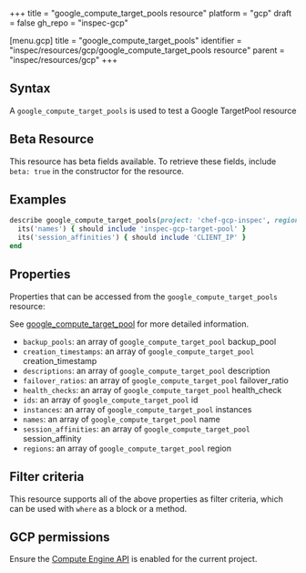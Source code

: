 +++
title = "google_compute_target_pools resource"
platform = "gcp"
draft = false
gh_repo = "inspec-gcp"

[menu.gcp]
title = "google_compute_target_pools"
identifier = "inspec/resources/gcp/google_compute_target_pools resource"
parent = "inspec/resources/gcp"
+++

## Syntax

A `google_compute_target_pools` is used to test a Google TargetPool resource


## Beta Resource
This resource has beta fields available. To retrieve these fields, include `beta: true` in the constructor for the resource.

## Examples

```ruby
describe google_compute_target_pools(project: 'chef-gcp-inspec', region: 'europe-west2') do
  its('names') { should include 'inspec-gcp-target-pool' }
  its('session_affinities') { should include 'CLIENT_IP' }
end
```

## Properties

Properties that can be accessed from the `google_compute_target_pools` resource:

See [google_compute_target_pool](google_compute_target_pool) for more detailed information.

  * `backup_pools`: an array of `google_compute_target_pool` backup_pool
  * `creation_timestamps`: an array of `google_compute_target_pool` creation_timestamp
  * `descriptions`: an array of `google_compute_target_pool` description
  * `failover_ratios`: an array of `google_compute_target_pool` failover_ratio
  * `health_checks`: an array of `google_compute_target_pool` health_check
  * `ids`: an array of `google_compute_target_pool` id
  * `instances`: an array of `google_compute_target_pool` instances
  * `names`: an array of `google_compute_target_pool` name
  * `session_affinities`: an array of `google_compute_target_pool` session_affinity
  * `regions`: an array of `google_compute_target_pool` region

## Filter criteria

This resource supports all of the above properties as filter criteria, which can be used
with `where` as a block or a method.

## GCP permissions

Ensure the [Compute Engine API](https://console.cloud.google.com/apis/library/compute.googleapis.com/) is enabled for the current project.
